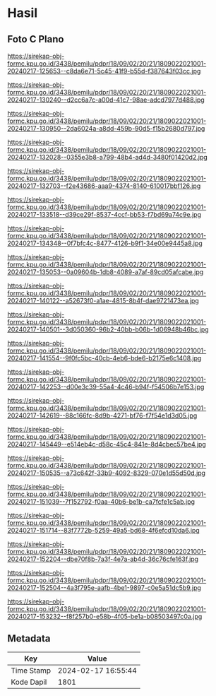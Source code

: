 # Hasil

## Foto C Plano

https://sirekap-obj-formc.kpu.go.id/3438/pemilu/pdpr/18/09/02/20/21/1809022021001-20240217-125653--c8da6e71-5c45-41f9-b55d-f387643f03cc.jpg

https://sirekap-obj-formc.kpu.go.id/3438/pemilu/pdpr/18/09/02/20/21/1809022021001-20240217-130240--d2cc6a7c-a00d-41c7-98ae-adcd7977d488.jpg

https://sirekap-obj-formc.kpu.go.id/3438/pemilu/pdpr/18/09/02/20/21/1809022021001-20240217-130950--2da6024a-a8dd-459b-90d5-f15b2680d797.jpg

https://sirekap-obj-formc.kpu.go.id/3438/pemilu/pdpr/18/09/02/20/21/1809022021001-20240217-132028--0355e3b8-a799-48b4-ad4d-3480f01420d2.jpg

https://sirekap-obj-formc.kpu.go.id/3438/pemilu/pdpr/18/09/02/20/21/1809022021001-20240217-132703--f2e43686-aaa9-4374-8140-610017bbf126.jpg

https://sirekap-obj-formc.kpu.go.id/3438/pemilu/pdpr/18/09/02/20/21/1809022021001-20240217-133518--d39ce29f-8537-4ccf-bb53-f7bd69a74c9e.jpg

https://sirekap-obj-formc.kpu.go.id/3438/pemilu/pdpr/18/09/02/20/21/1809022021001-20240217-134348--0f7bfc4c-8477-4126-b9f1-34e00e9445a8.jpg

https://sirekap-obj-formc.kpu.go.id/3438/pemilu/pdpr/18/09/02/20/21/1809022021001-20240217-135053--0a09604b-1db8-4089-a7af-89cd05afcabe.jpg

https://sirekap-obj-formc.kpu.go.id/3438/pemilu/pdpr/18/09/02/20/21/1809022021001-20240217-140122--a52673f0-a1ae-4815-8b4f-dae9721473ea.jpg

https://sirekap-obj-formc.kpu.go.id/3438/pemilu/pdpr/18/09/02/20/21/1809022021001-20240217-140501--3d050360-96b2-40bb-b06b-1d06948b46bc.jpg

https://sirekap-obj-formc.kpu.go.id/3438/pemilu/pdpr/18/09/02/20/21/1809022021001-20240217-141554--9f0fc5bc-40cb-4eb6-bde6-b2175e6c1408.jpg

https://sirekap-obj-formc.kpu.go.id/3438/pemilu/pdpr/18/09/02/20/21/1809022021001-20240217-142253--d00e3c39-55a4-4c46-b94f-f54506b7e153.jpg

https://sirekap-obj-formc.kpu.go.id/3438/pemilu/pdpr/18/09/02/20/21/1809022021001-20240217-142619--88c166fc-8d9b-4271-bf76-f7f54e1d3d05.jpg

https://sirekap-obj-formc.kpu.go.id/3438/pemilu/pdpr/18/09/02/20/21/1809022021001-20240217-145449--e514eb4c-d58c-45c4-841e-8d4cbec57be4.jpg

https://sirekap-obj-formc.kpu.go.id/3438/pemilu/pdpr/18/09/02/20/21/1809022021001-20240217-150535--a73c642f-33b9-4092-8329-070e1d55d50d.jpg

https://sirekap-obj-formc.kpu.go.id/3438/pemilu/pdpr/18/09/02/20/21/1809022021001-20240217-151039--7f152792-f0aa-40b6-be1b-ca7fcfe1c5ab.jpg

https://sirekap-obj-formc.kpu.go.id/3438/pemilu/pdpr/18/09/02/20/21/1809022021001-20240217-151714--83f7772b-5259-49a5-bd68-4f6efcd10da6.jpg

https://sirekap-obj-formc.kpu.go.id/3438/pemilu/pdpr/18/09/02/20/21/1809022021001-20240217-152204--dbe70f8b-7a3f-4e7a-ab4d-36c76cfe163f.jpg

https://sirekap-obj-formc.kpu.go.id/3438/pemilu/pdpr/18/09/02/20/21/1809022021001-20240217-152504--4a3f795e-aafb-4be1-9897-c0e5a51dc5b9.jpg

https://sirekap-obj-formc.kpu.go.id/3438/pemilu/pdpr/18/09/02/20/21/1809022021001-20240217-153232--f8f257b0-e58b-4f05-be1a-b08503497c0a.jpg


## Metadata

| Key        | Value               |
| ---------- | ------------------- |
| Time Stamp | 2024-02-17 16:55:44 |
| Kode Dapil | 1801                |



